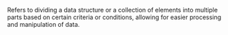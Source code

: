 Refers to dividing a data structure or a collection of elements into multiple parts based on certain criteria or conditions, allowing for easier processing and manipulation of data.